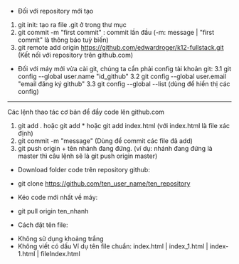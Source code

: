 * Đối với repository mới tạo
1. git init: tạo ra file .git ở trong thư mục
2. git commit -m "first commit" : commit lần đầu (-m: message | "first 
commit" là thông báo tuỳ biến)
3. git remote add origin https://github.com/edwardroger/k12-fullstack.git 
(Kết nối với repository trên github.com)

* Đối với máy mới vừa cài git, chúng ta cần phải config tài khoản git:
3.1 git config --global user.name "id_github"
3.2 git config --global user.email "email đăng ký github"
3.3 git config --global --list (dùng để hiển thị các config)
***********

Các lệnh thao tác cơ bản để đẩy code lên github.com
1. git add . hoặc git add * hoặc git add index.html (với index.html là 
file xác định)
2. git commit -m "message" (Dùng để commit các file đã add)
3. git push origin + tên nhánh đang đứng. (ví dụ: nhánh đang đứng là 
master thì câu lệnh sẽ là git push origin master)
 
* Download folder code trên repository github:
- git clone https://github.com/ten_user_name/ten_repository
* Kéo code mới nhất về máy:
- git pull origin ten_nhanh

* Cách đặt tên file:
- Không sử dụng khoảng trắng
- Không viết có dấu
Ví dụ tên file chuẩn: index.html | index_1.html | index-1.html | fileIndex.html 